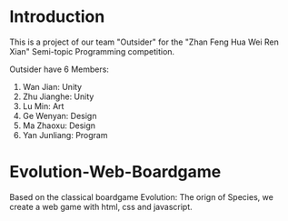 # Introduction

This is a project of our team "Outsider" for the "Zhan Feng Hua Wei Ren Xian" Semi-topic Programming competition. 

Outsider have 6 Members:
1. Wan Jian: Unity
2. Zhu Jianghe: Unity
3. Lu Min: Art
4. Ge Wenyan: Design
5. Ma Zhaoxu: Design
6. Yan Junliang: Program


# Evolution-Web-Boardgame

Based on the classical boardgame Evolution: The orign of Species, we create a web game with html, css and javascript.

